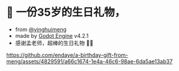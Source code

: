 # 🎂 一份35岁的生日礼物，

* from [@yinghuimeng](https://github.com/yinghuimeng)
* made by [Godot Engine](https://godotengine.org/) v4.2.1
* 感谢孟老师，超棒的生日礼物 🎁🎈

https://github.com/endaye/a-birthday-gift-from-meng/assets/4829591/a66c1674-1e4a-46c6-98ae-6da5ae13ab37

